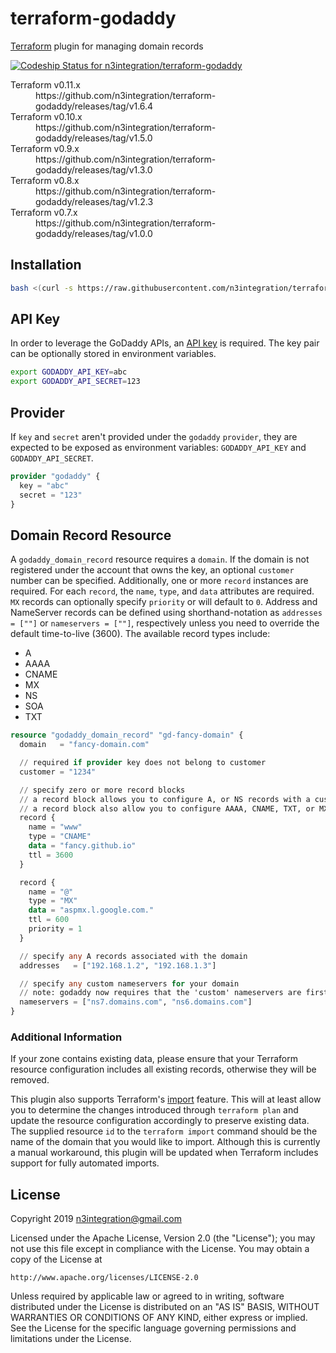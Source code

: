 # terraform-godaddy
[Terraform](https://www.terraform.io/) plugin for managing domain records

[ ![Codeship Status for n3integration/terraform-godaddy](https://app.codeship.com/projects/29e8c490-8b5d-0134-914d-3e63d62140d1/status?branch=master)](https://app.codeship.com/projects/184616)

<dl>
  <dt>Terraform v0.11.x</dt>
  <dd>https://github.com/n3integration/terraform-godaddy/releases/tag/v1.6.4</dd>
  <dt>Terraform v0.10.x</dt>
  <dd>https://github.com/n3integration/terraform-godaddy/releases/tag/v1.5.0</dd>
  <dt>Terraform v0.9.x</dt>
  <dd>https://github.com/n3integration/terraform-godaddy/releases/tag/v1.3.0</dd>
  <dt>Terraform v0.8.x</dt>
  <dd>https://github.com/n3integration/terraform-godaddy/releases/tag/v1.2.3</dd>
  <dt>Terraform v0.7.x</dt>
  <dd>https://github.com/n3integration/terraform-godaddy/releases/tag/v1.0.0</dd>
<dl>

## Installation

```bash
bash <(curl -s https://raw.githubusercontent.com/n3integration/terraform-godaddy/master/install.sh)
```

## API Key
In order to leverage the GoDaddy APIs, an [API key](https://developer.godaddy.com/keys/) is required. The key pair can be optionally stored in environment variables.

```bash
export GODADDY_API_KEY=abc
export GODADDY_API_SECRET=123
```

## Provider

If `key` and `secret` aren't provided under the `godaddy` `provider`, they are expected to be exposed as environment variables: `GODADDY_API_KEY` and `GODADDY_API_SECRET`.

```terraform
provider "godaddy" {
  key = "abc"
  secret = "123"
}
```

## Domain Record Resource
A `godaddy_domain_record` resource requires a `domain`. If the domain is not registered under the account that owns the key, an optional `customer` number can be specified.
Additionally, one or more `record` instances are required. For each `record`, the `name`, `type`, and `data` attributes are required. `MX` records can optionally specify `priority` or will default to `0`. Address and NameServer records can be
defined using shorthand-notation as `addresses = [""]` or `nameservers = [""]`, respectively unless you need to override the default time-to-live (3600). The available record
types include:

* A
* AAAA
* CNAME
* MX
* NS
* SOA
* TXT

```terraform
resource "godaddy_domain_record" "gd-fancy-domain" {
  domain   = "fancy-domain.com"

  // required if provider key does not belong to customer
  customer = "1234"

  // specify zero or more record blocks
  // a record block allows you to configure A, or NS records with a custom time-to-live value
  // a record block also allow you to configure AAAA, CNAME, TXT, or MX records
  record {
    name = "www"
    type = "CNAME"
    data = "fancy.github.io"
    ttl = 3600
  }

  record {
    name = "@"
    type = "MX"
    data = "aspmx.l.google.com."
    ttl = 600
    priority = 1
  }

  // specify any A records associated with the domain
  addresses   = ["192.168.1.2", "192.168.1.3"]

  // specify any custom nameservers for your domain
  // note: godaddy now requires that the 'custom' nameservers are first supplied through the ui
  nameservers = ["ns7.domains.com", "ns6.domains.com"]
}
```

### Additional Information
If your zone contains existing data, please ensure that your Terraform resource configuration includes all existing records, otherwise they will be removed.

This plugin also supports Terraform's [import](https://www.terraform.io/docs/import/usage.html) feature. This will at least allow you to determine the changes introduced
through `terraform plan` and update the resource configuration accordingly to preserve existing data. The supplied resource `id` to the `terraform import` command should
be the name of the domain that you would like to import. Although this is currently a manual workaround, this plugin will be updated when Terraform includes support for
fully automated imports.

## License

Copyright 2019 n3integration@gmail.com

Licensed under the Apache License, Version 2.0 (the "License");
you may not use this file except in compliance with the License.
You may obtain a copy of the License at

    http://www.apache.org/licenses/LICENSE-2.0

Unless required by applicable law or agreed to in writing, software
distributed under the License is distributed on an "AS IS" BASIS,
WITHOUT WARRANTIES OR CONDITIONS OF ANY KIND, either express or implied.
See the License for the specific language governing permissions and
limitations under the License.
